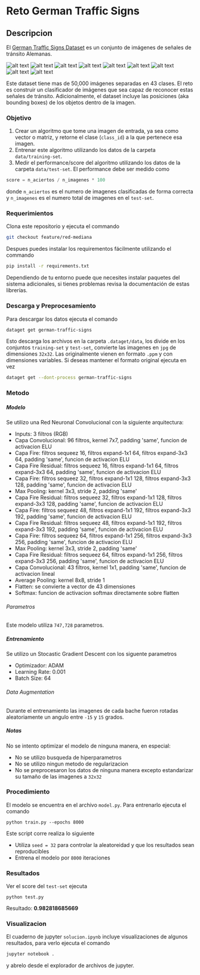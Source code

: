 # Reto German Traffic Signs
## Descripcion
El [German Traffic Signs Dataset](http://benchmark.ini.rub.de/?section=gtsrb&subsection=news) es un conjunto de imágenes de señales de tránsito Alemanas.

![alt text][s1] ![alt text][s2] ![alt text][s3] ![alt text][s4] ![alt text][s5] ![alt text][s6] ![alt text][s7] ![alt text][s8] ![alt text][s9]

Este dataset tiene mas de 50,000 imágenes separadas en 43 clases. El reto es construir un clasificador de imágenes que sea capaz de reconocer estas señales de tránsito. Adicionalmente, el dataset incluye las posiciones (aka bounding boxes) de los objetos dentro de la imagen.


### Objetivo
1. Crear un algoritmo que tome una imagen de entrada, ya sea como vector o matriz, y retorne el clase (`class_id`) a la que pertenece esa imagen.
1. Entrenar este algoritmo utilizando los datos de la carpeta `data/training-set`.
1. Medir el performance/score del algoritmo utilizando los datos de la carpeta `data/test-set`. El performance debe ser medido como
```python
score = n_aciertos / n_imagenes * 100
```
donde `n_aciertos` es el numero de imagenes clasificadas de forma correcta y `n_imagenes` es el numero total de imagenes en el `test-set`.

### Requerimientos
Clona este repositorio y ejecuta el commando
```bash
git checkout feature/red-mediana
```
Despues puedes instalar los requirementos fácilmente utilizando el commando

```bash
pip install -r requirements.txt
```
Dependiendo de tu entorno puede que necesites instalar paquetes del sistema adicionales, si tienes problemas revisa la documentación de estas librerías.

### Descarga y Preprocesamiento
Para descargar los datos ejecuta el comando
```bash
dataget get german-traffic-signs
```
Esto descarga los archivos en la carpeta `.dataget/data`, los divide en los conjuntos `training-set` y `test-set`, convierte las imagenes en `jpg` de dimensiones `32x32`. Las originalmente vienen en formato `.ppm` y con dimensiones variables. Si deseas mantener el formato original ejecuta en vez

```bash
dataget get --dont-process german-traffic-signs
```

### Metodo
##### Modelo
Se utilizo una Red Neuronal Convolucional con la siguiente arquitectura:

* Inputs: 3 filtros (RGB)
* Capa Convolucional: 96 filtros, kernel 7x7, padding 'same', funcion de activacion ELU
* Capa Fire: filtros sequeez 16, filtros expand-1x1 64, filtros expand-3x3 64, padding 'same', funcion de activacion ELU
* Capa Fire Residual: filtros sequeez 16, filtros expand-1x1 64, filtros expand-3x3 64, padding 'same', funcion de activacion ELU
* Capa Fire: filtros sequeez 32, filtros expand-1x1 128, filtros expand-3x3 128, padding 'same', funcion de activacion ELU
* Max Pooling: kernel 3x3, stride 2, padding 'same'
* Capa Fire Residual: filtros sequeez 32, filtros expand-1x1 128, filtros expand-3x3 128, padding 'same', funcion de activacion ELU
* Capa Fire: filtros sequeez 48, filtros expand-1x1 192, filtros expand-3x3 192, padding 'same', funcion de activacion ELU
* Capa Fire Residual: filtros sequeez 48, filtros expand-1x1 192, filtros expand-3x3 192, padding 'same', funcion de activacion ELU
* Capa Fire: filtros sequeez 64, filtros expand-1x1 256, filtros expand-3x3 256, padding 'same', funcion de activacion ELU
* Max Pooling: kernel 3x3, stride 2, padding 'same'
* Capa Fire Residual: filtros sequeez 64, filtros expand-1x1 256, filtros expand-3x3 256, padding 'same', funcion de activacion ELU
* Capa Convolucional: 43 filtros, kernel 1x1, padding 'same', funcion de activacion lineal
* Average Pooling: kernel 8x8, stride 1
* Flatten: se convierte a vector de 43 dimensiones
* Softmax: funcion de activacion softmax directamente sobre flatten
###### Parametros
Este modelo utiliza `747,728` parametros.

##### Entrenamiento
Se utilizo un Stocastic Gradient Descent con los siguente parametros

* Optimizador: ADAM
* Learning Rate: 0.001
* Batch Size: 64

###### Data Augmentation
Durante el entrenamiento las imagenes de cada bache fueron rotadas aleatoriamente un angulo entre `-15` y `15` grados.

##### Notas
No se intento optimizar el modelo de ninguna manera, en especial:

* No se utilizo busqueda de hiperparametros
* No se utilizo ningun metodo de regularizacion
* No se preprocesaron los datos de ninguna manera excepto estandarizar su tamaño de las imagenes a `32x32`

### Procedimiento
El modelo se encuentra en el archivo `model.py`. Para entrenarlo ejecuta el comando
```
python train.py --epochs 8000
```
Este script corre realiza lo siguiente

* Utiliza `seed = 32` para controlar la aleatoreidad y que los resultados sean reproducibles
* Entrena el modelo por `8000` iteraciones

### Resultados
Ver el score del `test-set` ejecuta
```
python test.py
```

Resultado: **0.982818685669**


### Visualizacion
El cuaderno de jupyter `solucion.ipynb` incluye visualizaciones de algunos resultados, para verlo ejecuta el comando
```bash
jupyter notebook .
```
y abrelo desde el explorador de archivos de jupyter.


[s1]: http://benchmark.ini.rub.de/Images/gtsrb/0.png "S"
[s2]: http://benchmark.ini.rub.de/Images/gtsrb/1.png "S"
[s3]: http://benchmark.ini.rub.de/Images/gtsrb/2.png "S"
[s4]: http://benchmark.ini.rub.de/Images/gtsrb/3.png "S"
[s5]: http://benchmark.ini.rub.de/Images/gtsrb/4.png "S"
[s6]: http://benchmark.ini.rub.de/Images/gtsrb/5.png "S"
[s7]: http://benchmark.ini.rub.de/Images/gtsrb/6.png "S"
[s8]: http://benchmark.ini.rub.de/Images/gtsrb/11.png "S"
[s9]: http://benchmark.ini.rub.de/Images/gtsrb/8.png "S"
